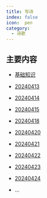 ```yaml
---
title: 写诗
index: false
icon:  pen
category:
  - 诗歌
---
```


<Catalog />

<!-- more -->

## 主要内容

- [基础知识](基础知识.md)
- [20240413](20240413.md)
- [20240414](20240414.md)
- [20240415](20240415.md)
- [20240418](20240418.md)
- [20240420](20240420.md)
- [20240421](20240421.md)
- [20240422](20240422.md)
- [20240423](20240423.md)
- [20240424](20240424.md)

- ...





